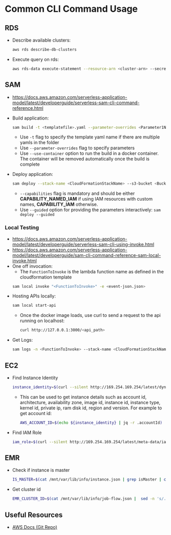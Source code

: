 # Common CLI Command Usage

## RDS
- Describe available clusters: 
    ```bash
    aws rds describe-db-clusters
    ```
- Execute query on rds: 
    ```bash
    aws rds-data execute-statement --resource-arn <cluster-arn> --secret-arn <secret-arn> --sql <sql-statement>
    ```

## SAM
- https://docs.aws.amazon.com/serverless-application-model/latest/developerguide/serverless-sam-cli-command-reference.html
- Build application: 
    ```bash
    sam build -t <templatefile>.yaml --parameter-overrides <Parameter1Name=Parameter1Value [,Parameter2Name=Parameter2Value],...>
    ```
    - Use `-t` flag to specify the template yaml name if there are multiple yamls in the folder
    - Use `--parameter-overrides` flag to specify parameters
    - Use `--use-container` option to run the build in a docker container. The container will be removed automatically once the build is complete

- Deploy application: 
    ```bash
    sam deploy --stack-name <CloudFormationStackName> --s3-bucket <BucketName>  --s3-prefix <S3FolderPath> --region <Region> --capabilities <capability>
    ```
    - `--capabilities` flag is mandatory and should be either **CAPABILITY_NAMED_IAM** if using IAM resources with custom names, **CAPABILITY_IAM** otherwise.
    - Use `--guided` option for providing the parameters interactively: `sam deploy --guided`

### Local Testing
- https://docs.aws.amazon.com/serverless-application-model/latest/developerguide/serverless-sam-cli-using-invoke.html
- https://docs.aws.amazon.com/serverless-application-model/latest/developerguide/sam-cli-command-reference-sam-local-invoke.html
- One off invocation: 
    - The `FunctionToInvoke` is the lambda function name as defined in the cloudformation template
    ```bash
    sam local invoke "<FunctionToInvoke>" -e <event-json.json>
    ```
- Hosting APIs locally: 
    ```bash
    sam local start-api
    ```
    - Once the docker image loads, use curl to send a request to the api running on localhost: 
        ```bash
        curl http://127.0.0.1:3000/<api_path>
        ```
- Get Logs: 
    ```bash
    sam logs -n <FunctionToInvoke> --stack-name <CloudFormationStackName> --tail
    ```


## EC2
- Find Instance Identity 
    ```bash
    instance_identity=$(curl --silent http://169.254.169.254/latest/dynamic/instance-identity/document/)
    ```
    - This can be used to get instance details such as account id, architecture, availability zone, image id, instance id, instance type, kernel id, private ip, ram disk id, region and version. For example to get account id:
        ```bash
        AWS_ACCOUNT_ID=$(echo ${instance_identity} | jq -r .accountId)
        ```
- Find IAM Role 
    ```bash
    iam_role=$(curl --silent http://169.254.169.254/latest/meta-data/iam/security-credentials/)
    ```

## EMR
- Check if instance is master 
    ```bash
    IS_MASTER=$(cat /mnt/var/lib/info/instance.json | grep isMaster | cut -f2 -d: | cut -f2 -d'"' | tr -d ' ')
    ```
- Get cluster id
    ```bash
    EMR_CLUSTER_ID=$(cat /mnt/var/lib/info/job-flow.json |  sed -n 's/.*"jobFlowId".*"\(.*\)"\(,\|\)$/\1/p')
    ```

## Useful Resources
- [AWS Docs (Git Repo)](https://github.com/awsdocs)